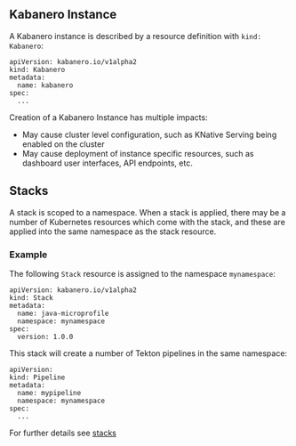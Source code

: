 ## Kabanero Instance

A Kabanero instance is described by a resource definition with `kind: Kabanero`:

```
apiVersion: kabanero.io/v1alpha2
kind: Kabanero
metadata:
  name: kabanero
spec:
  ...
```

Creation of a Kabanero Instance has multiple impacts: 
* May cause cluster level configuration, such as KNative Serving being enabled on the cluster
* May cause deployment of instance specific resources, such as dashboard user interfaces, API endpoints, etc. 

## Stacks

A stack is scoped to a namespace. When a stack is applied, there may be a number of Kubernetes resources which come with the stack, and these are applied into the same namespace as the stack resource. 

### Example

The following `Stack` resource is assigned to the namespace `mynamespace`: 
```
apiVersion: kabanero.io/v1alpha2
kind: Stack
metadata:
  name: java-microprofile
  namespace: mynamespace
spec:
  version: 1.0.0
```

This stack will create a number of Tekton pipelines in the same namespace: 
```
apiVersion: 
kind: Pipeline
metadata:
  name: mypipeline
  namespace: mynamespace
spec:
  ...
```

For further details see [stacks](stacks.md)